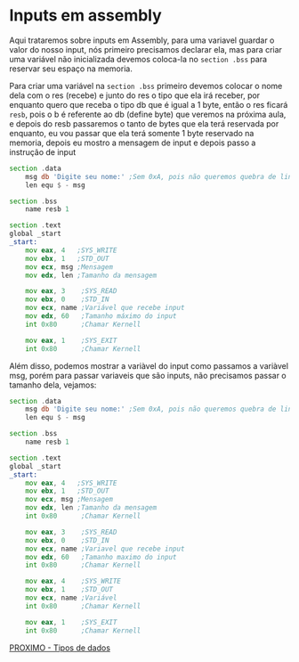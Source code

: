 # Inputs em assembly

 Aqui trataremos sobre inputs em Assembly, para uma variavel guardar o valor do nosso input, nós primeiro precisamos declarar ela, mas para criar uma variável não inicializada devemos coloca-la no `section .bss` para reservar seu espaço na memoria.

 Para criar uma variável na `section .bss` primeiro devemos colocar o nome dela com o res (recebe) e junto do res o tipo que ela irá receber, por enquanto quero que receba o tipo db que é igual a 1 byte, então o res ficará `resb`, pois o b é referente ao db (define byte) que veremos na próxima aula, e depois do resb passaremos o tanto de bytes que ela terá reservada por enquanto, eu vou passar que ela terá somente 1 byte reservado na memoria, depois eu mostro a mensagem de input e depois passo a instrução de input

```asm
section .data
    msg db 'Digite seu nome:' ;Sem 0xA, pois não queremos quebra de linha
    len equ $ - msg

section .bss
    name resb 1

section .text
global _start
_start:
    mov eax, 4   ;SYS_WRITE
    mov ebx, 1   ;STD_OUT
    mov ecx, msg ;Mensagem
    mov edx, len ;Tamanho da mensagem

    mov eax, 3    ;SYS_READ
    mov ebx, 0    ;STD_IN
    mov ecx, name ;Variável que recebe input
    mov edx, 60   ;Tamanho máximo do input
    int 0x80      ;Chamar Kernell

    mov eax, 1    ;SYS_EXIT
    int 0x80      ;Chamar Kernell
```

Além disso, podemos mostrar a variàvel do input como passamos a variàvel msg, porém para passar variaveis que são inputs, não precisamos passar o tamanho dela, vejamos:

```asm
section .data
    msg db 'Digite seu nome:' ;Sem 0xA, pois não queremos quebra de linha
    len equ $ - msg

section .bss
    name resb 1

section .text
global _start
_start:
    mov eax, 4   ;SYS_WRITE
    mov ebx, 1   ;STD_OUT
    mov ecx, msg ;Mensagem
    mov edx, len ;Tamanho da mensagem
    int 0x80      ;Chamar Kernell

    mov eax, 3    ;SYS_READ
    mov ebx, 0    ;STD_IN
    mov ecx, name ;Variavel que recebe input
    mov edx, 60   ;Tamanho maximo do input
    int 0x80      ;Chamar Kernell

    mov eax, 4    ;SYS_WRITE
    mov ebx, 1    ;STD_OUT
    mov ecx, name ;Variável
    int 0x80      ;Chamar Kernell

    mov eax, 1    ;SYS_EXIT
    int 0x80      ;Chamar Kernell
```

[PROXIMO - Tipos de dados](6-dados.md)

